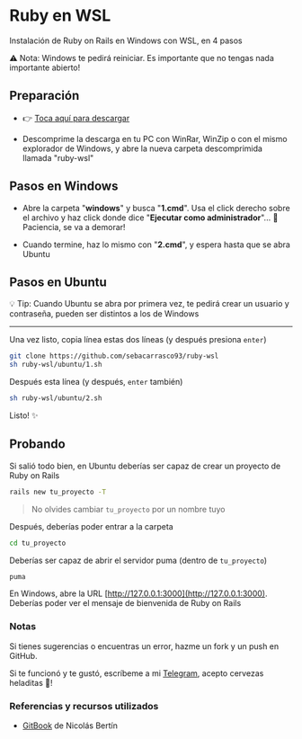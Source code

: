 
# Ruby en WSL

Instalación de Ruby on Rails en Windows con WSL, en 4 pasos

⚠️ Nota: Windows te pedirá reiniciar. Es importante que no tengas nada importante abierto!

## Preparación


- 👉 [Toca aquí para descargar](https://codeload.github.com/sebacarrasco93/ruby-wsl/zip/refs/heads/main)

- Descomprime la descarga en tu PC con WinRar, WinZip o con el mismo explorador de Windows, y abre la nueva carpeta descomprimida llamada "ruby-wsl"

## Pasos en Windows

- Abre la carpeta "**windows**" y busca "**1.cmd**". Usa el click derecho sobre el archivo y haz click donde dice "**Ejecutar como administrador**"... 🤞 Paciencia, se va a demorar!

- Cuando termine, haz lo mismo con "**2.cmd**", y espera hasta que se abra Ubuntu

## Pasos en Ubuntu

💡 Tip: Cuando Ubuntu se abra por primera vez, te pedirá crear un usuario y contraseña, pueden ser distintos a los de Windows

---

Una vez listo, copia línea estas dos líneas (y después presiona `enter`)

```sh
git clone https://github.com/sebacarrasco93/ruby-wsl
sh ruby-wsl/ubuntu/1.sh
```

Después esta línea (y después, `enter` también)

```sh
sh ruby-wsl/ubuntu/2.sh
```

Listo! ✨

## Probando

Si salió todo bien, en Ubuntu deberías ser capaz de crear un proyecto de Ruby on Rails

```sh
rails new tu_proyecto -T
```

> No olvides cambiar `tu_proyecto` por un nombre tuyo

Después, deberías poder entrar a la carpeta

```sh
cd tu_proyecto
```

Deberías ser capaz de abrir el servidor puma (dentro de `tu_proyecto`)

```sh
puma
```

En Windows, abre la URL [http://127.0.0.1:3000](http://127.0.0.1:3000). Deberías poder ver el mensaje de bienvenida de Ruby on Rails

### Notas

Si tienes sugerencias o encuentras un error, hazme un fork y un push en GitHub.

Si te funcionó y te gustó, escríbeme a mi [Telegram](https://t.me/SebaCarrasco93), acepto cervezas heladitas 🍻!

### Referencias y recursos utilizados

- [GitBook](https://sickdata.gitbook.io/wsl/ruby) de Nicolás Bertín

